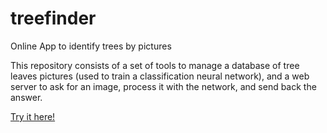 # treefinder
Online App to identify trees by pictures

This repository consists of a set of tools to manage a database of tree leaves pictures (used to train a classification neural network), and a web server to ask for an image, process it with the network, and send back the answer.

[Try it here!](http://37.135.97.211/)
